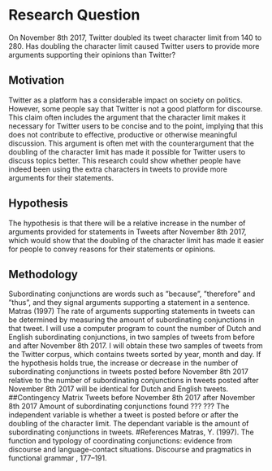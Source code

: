 # Research Question
On November 8th 2017, Twitter doubled its tweet character limit from 140 to 280. Has doubling
the character limit caused Twitter users to provide more arguments supporting their opinions than
Twitter?
## Motivation
Twitter as a platform has a considerable impact on society on politics.
However, some people say that Twitter is not a good platform for discourse. This claim often
includes the argument that the character limit makes it necessary for Twitter users to be concise and
to the point, implying that this does not contribute to effective, productive or otherwise meaningful
discussion.
This argument is often met with the counterargument that the doubling of the character limit
has made it possible for Twitter users to discuss topics better. This research could show whether
people have indeed been using the extra characters in tweets to provide more arguments for their
statements.
## Hypothesis
The hypothesis is that there will be a relative increase in the number of arguments provided for
statements in Tweets after November 8th 2017, which would show that the doubling of the character
limit has made it easier for people to convey reasons for their statements or opinions.
## Methodology
Subordinating conjunctions are words such as ”because”, ”therefore” and ”thus”, and they signal
arguments supporting a statement in a sentence. Matras (1997) The rate of arguments supporting
statements in tweets can be determined by measuring the amount of subordinating conjunctions in
that tweet.
I will use a computer program to count the number of Dutch and English subordinating conjunctions, in two samples of tweets from before and after November 8th 2017. I will obtain these
two samples of tweets from the Twitter corpus, which contains tweets sorted by year, month and
day.
If the hypothesis holds true, the increase or decrease in the number of subordinating conjunctions
in tweets posted before November 8th 2017 relative to the number of subordinating conjunctions
in tweets posted after November 8th 2017 will be identical for Dutch and English tweets.
##Contingency Matrix
Tweets before November 8th 2017 after November 8th 2017
Amount of subordinating conjunctions found ??? ???
The independent variable is whether a tweet is posted before or after the doubling of the character limit. The dependant variable is the amount of subordinating conjunctions in tweets.
#References
Matras, Y. (1997). The function and typology of coordinating conjunctions: evidence from discourse
and language-contact situations. Discourse and pragmatics in functional grammar , 177–191.
